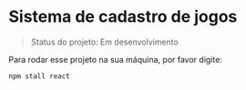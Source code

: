 <h1> Sistema de cadastro de jogos</h1>

> Status do projeto: Em desenvolvimento

Para rodar esse projeto na sua máquina, por favor digite:

```
npm stall react
```
